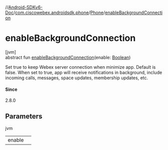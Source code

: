//[Android-SDKv6-Doc](../../../index.md)/[com.ciscowebex.androidsdk.phone](../index.md)/[Phone](index.md)/[enableBackgroundConnection](enable-background-connection.md)

# enableBackgroundConnection

[jvm]\
abstract fun [enableBackgroundConnection](enable-background-connection.md)(enable: [Boolean](https://kotlinlang.org/api/latest/jvm/stdlib/kotlin/-boolean/index.html))

Set true to keep Webex server connection when minimize app. Default is false. When set to true, app will receive notifications in background, include incoming calls, messages, space updates, membership updates, etc.

#### Since

2.8.0

## Parameters

jvm

| | |
|---|---|
| enable |  |
